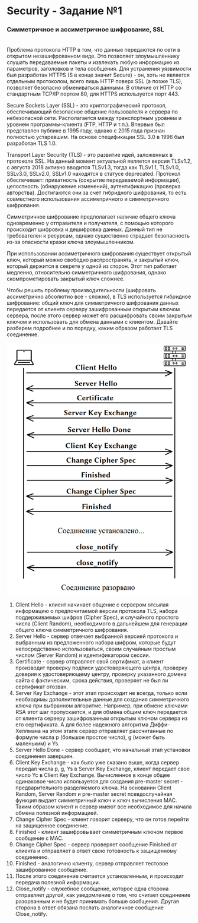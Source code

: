 # Security - Задание №1

### Симметричное и ассиметричное шифрование, SSL<br/><br/>

Проблема протокола HTTP в том, что данные передаются по сети в открытом незашифрованном
виде. Это позволяет злоумышленнику слушать передаваемые пакеты и извлекать любую 
информацию из параметров, заголовков и тела сообщения. Для устранения уязвимости был 
разработан HTTPS (S в конце значит Secure) - он, хоть не является отдельным протоколом,
всего лишь HTTP поверх SSL (а позже TLS), позволяет безопасно обмениваться данными. 
В отличие от HTTP со стандартным TCP/IP портом 80, для HTTPS используется порт 443.

Secure Sockets Layer (SSL) - это криптографический протокол, обеспечивающий 
безопасное общение пользователя и сервера по небезопасной сети. Располагается между 
транспортным уровнем и уровнем программы-клиента (FTP, HTTP и т.п.). Впервые был 
представлен публике в 1995 году, однако с 2015 года признан полностью устаревшим. 
На основе спецификации SSL 3.0 в 1996 был разработан TLS 1.0.

Transport Layer Security (TLS) - это развитие идей, заложенных в протоколе SSL. 
На данный момент актуальной является версия TLSv1.2, с августа 2018 активно вводится 
TLSv1.3, тогда как TLSv1.1, TLSv1.0, SSLv3.0, SSLv2.0, SSLv1.0 находятся в статусе 
deprecated. Протокол обеспечивает: приватность (сокрытие передаваемой информации), 
целостность (обнаружение изменений), аутентификацию (проверка авторства). 
Достигаются они за счет гибридного шифрования, то есть совместного использования 
ассиметричного и симметричного шифрования.

Симметричное шифрование предполагает наличие общего ключа одновременно у отправителя 
и получателя, с помощью которого происходит шифровка и дешифровка данных. Данный тип 
не требователен к ресурсам, однако существенно страдает безопасность из-за опасности 
кражи ключа злоумышленником.

При использовании ассиметричного шифрования существует открытый ключ, который можно свободно распространять, и закрытый ключ, который держится в секрете у одной из сторон. Этот тип работает медленно, относительно симметричного шифрования, однако скомпрометировать закрытый ключ сложнее.

Чтобы решить проблему производительности (шифровать ассиметрично абсолютно все - 
сложно), в TLS используется гибридное шифрование: общий ключ для симметричного 
шифрования данных передается от клиента серверу зашифрованным открытым ключом 
сервера, после этого сервер может его расшифровать своим закрытым ключом и 
использовать для обмена данными с клиентом. Давайте разберем подробнее и по порядку,
каким образом работает TLS соединение.  

![Шифрование на практике](Task1.png)

1. Client Hello - клиент начинает общение с сервером отсылая информацию о 
предпочитаемой версии протокола TLS, набора поддерживаемых шифров (Cipher Spec), 
и случайного простого числа (Client Random), необходимого в дальнейшем для генерации 
общего ключа симметричного шифрования.
2. Server Hello - сервер отвечает выбранной версией протокола и выбранным 
из предложенного набора шифром, которые будут непосредственно использоваться, 
своим случайным простым числом (Server Random) и идентификатором сессии.
3. Certificate - сервер отправляет свой сертификат, а клиент производит проверку 
подписи удостоверяющего центра, проверку доверия к удостоверяющему центру, 
проверку указанного домена сайта с фактическим, срока действия, проверяет не был 
ли сертификат отозван.
4. Server Key Exchange - этот этап происходит не всегда, только если необходимы 
дополнительные данные для создания симметричного ключа при выбранном алгоритме.
Например, при обмене ключами RSA этот шаг пропускается, и для обмена общим ключ 
передается от клиента серверу зашифрованным открытым ключом сервера из его сертификата. 
А для более надежного алгоритма Диффи-Хеллмана на этом этапе сервер отправляет 
рассчитанные по формуле числа p (большое простое число), g (может быть маленьким) и Ys.
5. Server Hello Done - сервер сообщает, что начальный этап установки соединения завершен.
6. Client Key Exchange - как было уже сказано выше, когда сервер передал числа p, g, Ys в Server Key Exchange, 
клиент передает свое число Yc в Client Key Exchange. Вычисленное в конце общее 
одинаковое число используется для создания pre-master secret - предварительного 
разделяемого ключа. На основании Client Random, Server Random и pre-master secret 
псевдослучайная функция выдает симметричный ключ и ключ вычисления MAC. 
Таким образом клиент и сервер имеют все необходимое для начала обмена полезной информацией.
7. Change Cipher Spec - клиент говорит серверу, что он готов перейти на защищенное соединение.
8. Finished - клиент зашифровывает симметричным ключом первое сообщение с MAC.
9. Change Cipher Spec - сервер проверяет сообщение Finished от клиента и отправляет в ответ свою готовность к защищенному соединению.
10. Finished - аналогично клиенту, сервер отправляет тестовое зашифрованное сообщение.
11. После этого соединение считается установленным, и происходит передача полезной информации.
12. Close_notify - служебное сообщение, которое одна сторона отправляет другой, 
как уведомление о том, что считает соединение разорванным и не будет принимать 
больше сообщения. Другая сторона в ответ обязана послать аналогичное сообщение Close_notify.
